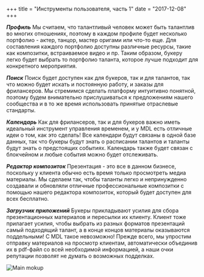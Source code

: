+++
title = "Инструменты пользователя, часть 1"
date = "2017-12-08"
+++

***Профиль***
Мы считаем, что талантливый человек может быть талантлив во многих отношениях, поэтому в каждом профиле будет несколько портфолио - актер, танцор, мастер оригами или что-то еще. Для составления каждого портфолио доступны различные ресурсы, такие как композитки, встраиваемое видео и пр. Таким образом, букеру легко будет выбрать то портфолио таланта, которое лучше подходит для конкретного мероприятия.

***Поиск***
Поиск будет доступен как для букеров, так и для талантов, так что можно будет искать и постоянную работу, и заказы для фрилансеров. Мы стремимся сделать платформу интуитивно понятной, поэтому будем внимательно прислушиваться к предложениям нашего сообщества и в то же время использовать принятые отраслевые стандарты.

***Календарь***
Как для фрилансеров, так и для букеров важно иметь идеальный инструмент управления временем, и у MDL есть отличные идеи о том, как это сделать! Все календари будут связаны в одной базе данных, так что букеры будут знать о расписании талантов и таланты будут знать о предстоящих событиях. Календарь также будет связан с блокчейном и любые события можно будет отслеживать.

***Редактор композиток***
Презентация - это все в данном бизнесе, поскольку у клиента обычно есть время только просмотреть медиа материалы. Мы сделаем так, чтобы таланты легко и непринужденно создавали и обновляли отличные профессиональные композитки с помощью нашего редактора композиток, который будет доступен для всех бесплатно.

***Загрузчик приложений***
Букеры прикладывают усилия для сбора презентационных материалов и пересылки их клиенту. Клиент тоже прилагает усилия, чтобы выбрать из разных форматов презентаций самый подходящий талант, а в конце концов материалы оказываются поддельными! С MDL такое невозможно! Прежде всего, мы упростим отправку материалов на просмотр клиентам, автоматически объединив их в pdf-файл со всей необходимой информацией, а наши очки репутации позволят не думать о возможных подделках.


![Main mokup](https://gateway.ipfs.io/ipfs/QmVy4G5JewzqyEkLa2XTsNxmHaKx1Az5JQ7g348xZncvHU/main%20mokup.jpg)
